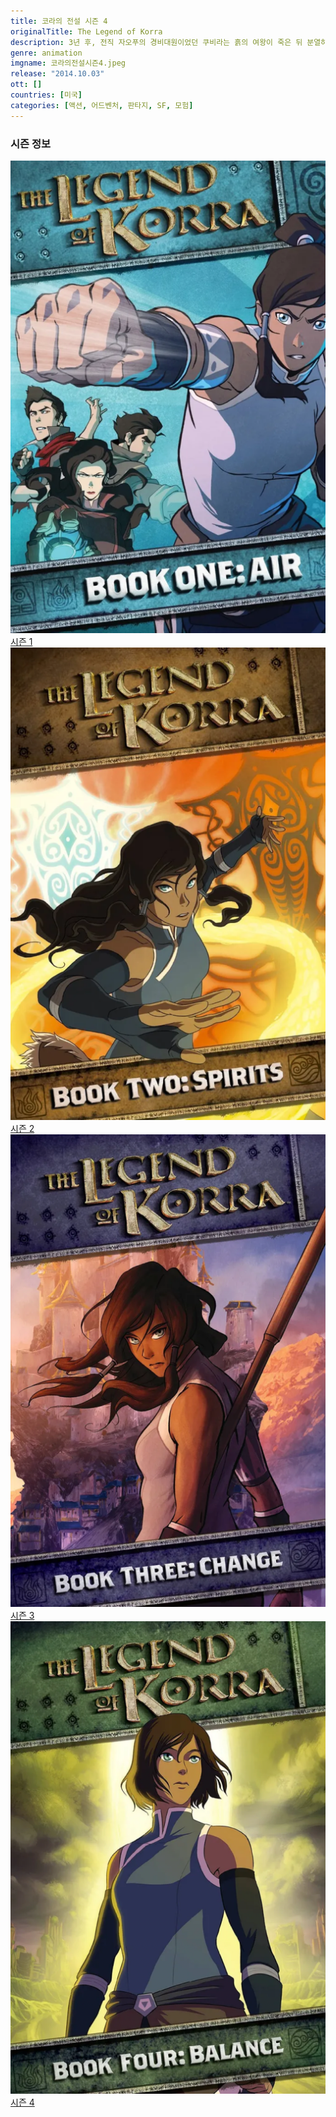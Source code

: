 ```yaml
---
title: 코라의 전설 시즌 4
originalTitle: The Legend of Korra
description: 3년 후, 전직 자오푸의 경비대원이었던 쿠비라는 흙의 여왕이 죽은 뒤 분열하고 혼란에 빠진 흙의 왕국을 삼 년에 걸쳐 차례차례 통일시켜나가며 안정화시킨다. 그리고 마침내 3년 후, 새로운 흙의 왕 대관식이 있는 날, 쿠비라는 왕의 폐위를 선포하며 쿠데타를 일으킨다. 그리고 흙의 제국의 강함을 보여주고 옛날 흙의 제국 영토였던 공화국 도시를 되찾기 위해 공화국 도시를 침략하는데⋯
genre: animation
imgname: 코라의전설시즌4.jpeg
release: "2014.10.03"
ott: []
countries: [미국]
categories: [액션, 어드벤처, 판타지, SF, 모험]
---
```


### 시즌 정보

<div class="season-list">
<div class="item">
<a href="/animation/코라의전설시즌1" >
<img src="/poster/코라의전설시즌1.jpeg" alt="코라의전설시즌1 포스터 ">
시즌 1</a>
</div>

<div class="item">
<a href="/animation/코라의전설시즌2" >
<img src="/poster/코라의전설시즌2.jpeg" alt="코라의전설시즌2 포스터 ">
시즌 2</a>
</div>

<div class="item">
<a href="/animation/코라의전설시즌3" >
<img src="/poster/코라의전설시즌3.jpeg" alt="코라의전설시즌3 포스터 ">
시즌 3</a>
</div>

<div class="item">
<a href="/animation/코라의전설시즌4" >
<img src="/poster/코라의전설시즌4.jpeg" alt="코라의전설시즌4 포스터 ">
시즌 4</a>
</div>
</div>

